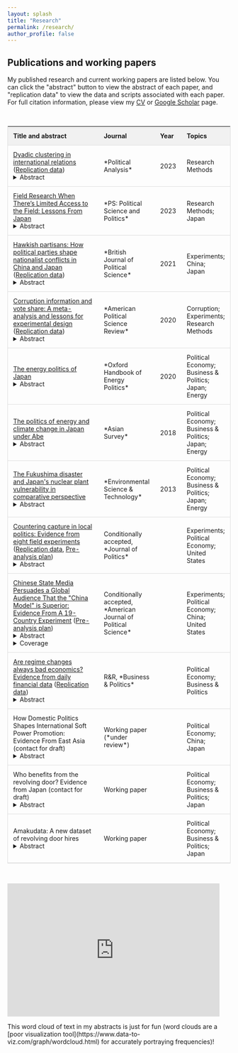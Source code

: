 ```yaml
---
layout: splash
title: "Research"
permalink: /research/
author_profile: false
---
```


## Publications and working papers

My published research and current working papers are listed below. You can click the "abstract" button to view the abstract of each paper, and "replication data" to view the data and scripts associated with each paper. For full citation information, please view my <a href="https://www.trevorincerti.com/files/incerti_cv.pdf">CV</a> or <a href="https://scholar.google.com/citations?user=TE5-tI0AAAAJ&hl=en&oi=ao">Google Scholar</a> page. 

<br>

<style type="text/css">

#myTable {
  border-collapse: collapse; /* Collapse borders */
  width: 100%; /* Full-width */
  border: 1px solid #ddd; /* Add a grey border */
  font-size: 14px; /* Increase font-size */
}

#myTable th, #myTable td {
  text-align: left; /* Left-align text */
  padding: 12px; /* Add padding */
}

#myTable tr {
  /* Add a bottom border to all table rows */
  border-bottom: 1px solid #ddd; 
}

#myTable tr.header, #myTable tr:hover {
  /* Add a grey background color to the table header and on hover */
  background-color: #f1f1f1;
}
</style>


<table id="myTable">
<colgroup>
<col width="55%" />
<col width="22%" />
<col width="5%" />
<col width="18%" />
</colgroup>
<thead>
<tr class="header">
<th>Title and abstract</th>
<th>Journal</th>
<th>Year</th>
<th>Topics</th>
</tr>
</thead>
<tbody>

<tr>
<td>
<a href="https://www.cambridge.org/core/services/aop-cambridge-core/content/view/521F1378ED4F8411B2A4AB0E8FA172A0/S1047198723000268a.pdf/dyadic-clustering-in-international-relations.pdf">Dyadic clustering in international relations</a>  (<a href="https://dataverse.harvard.edu/dataset.xhtml?persistentId=doi:10.7910/DVN/9I0LRQ">Replication data</a>) 
  <details><summary>Abstract</summary> Quantitative empirical inquiry in international relations often relies on dyadic data. Standard analytic techniques do not account for the fact that dyads are not generally independent of one another. That is, when dyads share a constituent member (e.g., a common country), they may be statistically dependent, or "clustered." Recent work has developed dyadic clustering robust standard errors (DCRSEs) that account for this dependence. Using these DCRSEs, we reanalyzed all empirical articles published in International Organization between January 2014 and January 2020 that feature dyadic data. We find that published standard errors for key explanatory variables are, on average, approximately half as large as DCRSEs, suggesting that dyadic clustering is leading researchers to severely underestimate uncertainty. However, most (67% of) statistically significant findings remain statistically significant when using DCRSEs. We conclude that accounting for dyadic clustering is both important and feasible, and offer software in R and Stata to facilitate use of DCRSEs in future research.</details>  
</td>
<td markdown="span">*Political Analysis*</td>
<td markdown="span">2023</td>
<td markdown="span">Research Methods</td>
</tr>

<tr>
<td>
<a href="https://www.cambridge.org/core/services/aop-cambridge-core/content/view/AFFB58E13F44B31F63C58A452F57C697/S1049096522000932a.pdf/field-research-when-there-is-limited-access-to-the-field-lessons-from-japan.pdf">Field Research When There’s Limited Access to the Field: Lessons From Japan</a>  
  <details><summary>Abstract</summary> How can scholars conduct field research when there is limited access to the field? The paper first identifies how limited and uncertain field access can affect field research and then provides recommendations to address these challenges. We focus on doing field research in Japan both because of our substantive expertise, but we think that problems and solutions we outline should be applicable to a broad range of countries. Our hope is that this paper contributes to the developing literature on conducting research during times of emergency and the larger literature on best practices for field research. </details>  
</td>
<td markdown="span">*PS: Political Science and Politics*</td>
<td markdown="span">2023</td>
<td markdown="span">Research Methods; Japan</td>
</tr>

<tr>
<td>
<a href="https://www.cambridge.org/core/journals/british-journal-of-political-science/article/hawkish-partisans-how-political-parties-shape-nationalist-conflicts-in-china-and-japan/D625B68B3659A3CAD1A1D56E12AB45C3">Hawkish partisans: How political parties shape nationalist conflicts in China and Japan</a>  (<a href="https://dataverse.harvard.edu/dataset.xhtml?persistentId=doi:10.7910/DVN/S4YXQB">Replication data</a>)
  <details><summary>Abstract</summary> It is well known that regime types affect international conflicts. This article explores political parties as a mechanism through which they do so. Political parties operate in fundamentally different ways in democracies vs. non-democracies, which has consequences for foreign policy. Core supporters of a party in a democracy, if they are hawkish, may be more successful at demanding hawkish behavior from their party representatives than would be their counterparts in an autocracy. The study draws on evidence from paired experiments in democratic Japan and non-democratic China to show that supporters of the ruling party in Japan punish their leaders for discouraging nationalist protests, while ruling party insiders in China are less likely to do so. Under some circumstances, then, non-democratic regimes may be better able to rein in peace-threatening displays of nationalism.</details>  
</td>
<td markdown="span">*British Journal of Political Science*</td>
<td markdown="span">2021</td>
<td markdown="span">Experiments; China; Japan</td>
</tr>

<tr>
<td>
<a href="https://www.cambridge.org/core/services/aop-cambridge-core/content/view/AB2ACE468B04EAB85CAF7379F9DF4817/S000305542000012Xa.pdf/corruption_information_and_vote_share_a_metaanalysis_and_lessons_for_experimental_design.pdf">Corruption information and vote share: A meta-analysis and lessons for experimental design</a> (<a href="https://github.com/tincerti/corruption_meta">Replication data</a>)
  <details><summary>Abstract</summary> Debate persists on whether voters hold politicians accountable for corruption. Numerous experiments have examined whether informing voters about corrupt acts of politicians decreases their vote share. Meta-analysis demonstrates that corrupt candidates are punished by zero percentage points across field experiments, but approximately 32 points in survey experiments. I argue this discrepancy arises due to methodological differences. Small effects in field experiments may stem partially from weak treatments and noncompliance, and large effects in survey experiments are likely from social desirability bias and the lower and hypothetical nature of costs. Conjoint experiments introduce hypothetical costly trade-offs, but it may be best to interpret results in terms of realistic sets of characteristics rather than marginal effects of particular characteristics. These results suggest that survey experiments may provide point estimates that are not representative of real-world voting behavior. However, field experimental estimates may also not recover the “true” effects due to design decisions and limitations.</details>  
</td>
<td markdown="span">*American Political Science Review*</td>
<td markdown="span">2020</td>
<td markdown="span">Corruption; Experiments; Research Methods</td>
</tr>

<tr>
<td>
<a href="https://www.oxfordhandbooks.com/view/10.1093/oxfordhb/9780190861360.001.0001/oxfordhb-9780190861360-e-21">The energy politics of Japan</a>  
  <details><summary>Abstract</summary> Japanese energy policy has attracted renewed attention since the 2011 Fukushima nuclear disaster. However, Japan’s energy challenges are nothing new; as a country poor in natural resources, it has long struggled to meet its energy needs. This chapter provides an overview of Japanese energy politics, focusing on three broad topics: Japan’s modernization and energy security challenges, the politics of the utilities sector and nuclear energy, and the politics of energy conservation and climate change. In addition, the chapter discusses factors specific to Japan, such as state-business relations in the utilities sector and institutional changes since the 1990s. Japan offers both compelling puzzles—several transformative shifts in energy conservation policy, limited emphasis on renewables despite persistent energy security concerns, and reinvigoration of nuclear energy despite the Fukushima disaster—as well as important empirical opportunities for theory testing. The chapter concludes by calling for additional research that integrates insights from Japan into broader theoretical and cross-national scholarship, examines Japanese energy policy within an international context, and uses rigorous causal identification strategies to evaluate Japanese energy policy. Finally, it identifies the politics of decarbonization in Japan as a critical area for future research.</details>  
</td>
<td markdown="span">*Oxford Handbook of Energy Politics*</td>
<td markdown="span"> 2020 </td>
<td markdown="span"> Political Economy; Business & Politics; Japan; Energy</td>
</tr>

<tr>
<td>
<a href="http://tincerti.github.io/files/AS5804_01_Incerti_and_Lipscy.pdf">The politics of energy and climate change in Japan under Abe</a>  
  <details><summary>Abstract</summary> Under what we call Abenergynomics, Japanese Prime Minister Abe Shinzo has used energy policy to support the growth objectives of Abenomics, even when the associated policies are publicly unpopular, opposed by utility companies, or harmful to the environment. We show how Abenergynomics has shaped Japanese policy on nuclear power, electricity deregulation, renewable energy, and climate change. </details>  
</td>
<td markdown="span">*Asian Survey*</td>
<td markdown="span"> 2018 </td>
<td markdown="span"> Political Economy; Business & Politics; Japan; Energy </td>
</tr>

<tr>
<td>
<a href="https://pubs.acs.org/doi/pdfplus/10.1021/es4004813">The Fukushima disaster and Japan's nuclear plant vulnerability in comparative perspective</a>  
  <details><summary>Abstract</summary> We consider the vulnerability of nuclear power plants to a disaster like the one that occurred at Fukushima Daiichi. Examination of Japanese nuclear plants affected by the earthquake and tsunami on March 11, 2011 shows that three variables were crucial at the early stages of the crisis: plant elevation, sea wall elevation, and location and status of backup generators. Higher elevations for these variables, or waterproof protection of backup generators, could have mitigated or prevented the disaster. We collected information on these variables, along with historical data on run-up heights, for 89 coastal nuclear power plants in the world. The data shows that 1. Japanese plants were relatively unprotected against potential inundation in international comparison, but there was considerable variation for power plants within and outside of Japan; 2. Older power plants and plants owned by the largest utility companies appear to have been particularly unprotected. </details>  
</td>
<td markdown="span">*Environmental Science & Technology*</td>
<td markdown="span"> 2013 </td>
<td markdown="span"> Political Economy; Business & Politics; Japan; Energy </td>
</tr>

<tr>
<td>
<a href="https://www.trevorincerti.com/files/capture_in_local_politics.pdf">Countering capture in local politics: Evidence from eight field experiments</a>  (<a href="https://github.com/tincerti/council_experiment">Replication data</a>, <a href="https://osf.io/78dcn">Pre-analysis plan</a>)
  <details><summary>Abstract</summary> In the first field experiments to encourage participation in local civic bodies, I examine if outreach can reduce inequalities in who participates in city council meetings. Renter participation in local politics lags that of homeowners, who often participate to oppose housing growth. 19,951 renter households received randomly assigned emails encouraging them to comment at their city council meetings and support housing growth. Opening a message highlighting potential costs of abstention from local politics increased public comments by 1.4 percentage points versus placebo. These effects are substantively large: treatment-induced comments represented 8% of total comments and 46% of pro-housing comments across all targeted meetings. The results suggest that even low-cost outreach strategies can meaningfully increase participation in lesser-known settings like city councils and make these bodies more reflective of the general public. Further, increasing the perception that abstention is costly appears to be an effective motivator of collective action.</details>  
</td>
<td markdown="span">Conditionally accepted, *Journal of Politics*</td>
<td markdown="span">  </td>
<td markdown="span"> Experiments; Political Economy; United States</td>
</tr>

<tr>
<td>
<a href="https://osf.io/5cafd/">Chinese State Media Persuades a Global Audience That the "China Model" is Superior: Evidence From A 19-Country Experiment</a>  (<a href="https://osf.io/nhf75">Pre-analysis plan</a>)
  <details><summary>Abstract</summary> Many are skeptical of the appeal of authoritarian political systems. We argue that global audiences will embrace authoritarian models when they believe that autocracies can meet governance challenges better than democracies. We collect comprehensive data on the external messaging of the Chinese and American governments. We then conduct a randomized experiment in 19 countries across 6 continents exposing global citizens to real messages from the Chinese and American governments’ external media arms. We find that exposure to a representative set of Chinese messages strengthens perceptions that the Chinese Communist Party delivers growth, stability, and competent leadership. It also moves the average respondent from slightly preferring the American model to slightly preferring the Chinese model. In head-to-head matchups, messages from the U.S. government are less persuasive. Our findings show how autocracies build global support by selling growth and competence, with important implications for democratic resilience.</details>  
  <details><summary>Coverage</summary> <a href="https://www.economist.com/china/2023/02/16/chinese-propaganda-is-surprisingly-effective-abroad">*The Economist*</a></details>  
</td>
<td markdown="span">Conditionally accepted, *American Journal of Political Science*</td>
<td markdown="span">  </td>
<td markdown="span"> Experiments; Political Economy; China; United States</td>
</tr>


<tr>
<td>
<a href="http://tincerti.github.io/files/regime_changes.pdf">Are regime changes always bad economics? Evidence from daily financial data</a> (<a href="https://github.com/dincerti/political-instability">Replication data</a>) 
  <details><summary>Abstract</summary> Political instability is commonly thought to discourage investment and reduce economic growth. By contrast, we find that different types of “irregular” regime changes - coups, assassinations, or resignations - have disparate effects on stock returns. We examine daily returns of national stock indices in every country that experienced an irregular regime change subject to data availability. Using an event study approach, we show that abnormal returns following resignations are large and positive (4%), while those following assassinations are negative and smaller in magnitude (2%). The impact of coups tends to be negative (2%), but some events result in positive abnormal returns of 10% or more. Volatility increases during times of protest preceding resignations, but no clear directionality is present. We therefore find that the expected direction and magnitude of abnormal returns is dependent on the type of political event and its expected impact on economic policy.</details>  
</td>
<td markdown="span">R&R, *Business & Politics*</td>
<td markdown="span">  </td>
<td markdown="span"> Political Economy; Business & Politics</td>
</tr>


<tr>
<td>
How Domestic Politics Shapes International Soft Power Promotion: Evidence From East Asia (contact for draft)
  <details><summary>Abstract</summary> In recent years, established democracies and ascendant autocracies have competed for the hearts and minds of citizens across the globe. In this article, we develop a novel theory of soft power effectiveness centered on the relations between soft power senders and receivers. We argue that when relations with soft power senders remain depoliticized in receivers’ domestic politics, soft power promotion fares well. When the relations are politicized, however, it risks backfiring. To test our theory, we conduct a multi-country experiment in East Asia that examines the effect of real-world Chinese and Japanese soft power promotion efforts. The experimental results lend credence to our theory. Where relations are depoliticized, soft power promotion efforts strengthen support for bilateral cooperation, and where relations are politicized, the same soft power treatments cause backlash. Our findings highlight that autocracies can effectively project soft power insofar as they retain good ties with their soft power recipients.</details>  
</td>
<td markdown="span">Working paper (*under review*) </td>
<td markdown="span">  </td>
<td markdown="span"> Political Economy; China; Japan</td>
</tr>

<tr>
<td>
Who benefits from the revolving door? Evidence from Japan (contact for draft)
  <details><summary>Abstract</summary> A growing literature finds high returns to firms connected to legislative office. Less attention has been paid to benefits from bureaucratic connections and to organizations beyond for-profit firms. Using new data recording the first non-bureaucracy position occupied by all former civil servants in Japan, as well as data on all government loans to for-profit firms and all government contracts with non-profit organizations, I test for systematic benefits that accrue to organizations that hire bureaucrats using differences-in-differences approaches. I show that for-profit firms receive larger government loans following bureaucratic hires and stock price boosts following the announcement of high-ranking bureaucratic hires. I also show that non-profit organizations receive higher value contracts in periods when former officials are in director positions at the organization. The practice of hiring former bureaucrats may therefore represent a form of unofficial government assistance to politically-connected organizations.</details>  
</td>
<td markdown="span">Working paper </td>
<td markdown="span">  </td>
<td markdown="span"> Political Economy; Business & Politics; Japan</td>
</tr>

<tr>
<td>
Amakudata: A new dataset of revolving door hires
  <details><summary>Abstract</summary> Political economists have long speculated about the effects of connections between bureaucracies and the private sector. However, data tracing flows of civil servants from the bureaucracy to the private sector remains rare. This article presents a new dataset, Amakudata, which contains individual-level data of all Japanese bureaucrats retiring into positions outside of the bureaucracy from 2009 to 2019.</details>  
</td>
<td markdown="span">Working paper </td>
<td markdown="span">  </td>
<td markdown="span"> Political Economy; Business & Politics; Japan</td>
</tr>
</tbody>
</table>


<script>
    function myFunction() {
  // Declare variables 
  var input, filter, table, tr, td, i, txtValue;
  input = document.getElementById("myInput");
  filter = input.value.toUpperCase();
  table = document.getElementById("myTable");
  tr = table.getElementsByTagName("tr");

  // Loop through all table rows, and hide those who don't match the search query
  for (i = 0; i < tr.length; i++) {
    td = tr[i].getElementsByTagName("td")[2];
    if (td) {
      txtValue = td.textContent || td.innerText;
      if (txtValue.toUpperCase().indexOf(filter) > -1) {
        tr[i].style.display = "";
      } else {
        tr[i].style.display = "none";
      }
    } 
  }
}
</script>

      
<br>

 <p float="left">
   <iframe width="95%" height="300px" scrolling="no" frameBorder="0" style="position:relative; top: 0px; left: 0px;" src="https://www.trevorincerti.com/files/abstract_wordcloud.html"></iframe>
</p>
This word cloud of text in my abstracts is just for fun (word clouds are a [poor visualization tool](https://www.data-to-viz.com/graph/wordcloud.html) for accurately portraying frequencies)!


